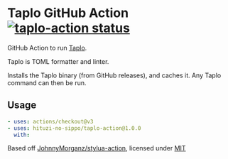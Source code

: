 # Taplo GitHub Action <a href="https://github.com/hituzi-no-sippo/taplo-action/actions"><img alt="taplo-action status" src="https://github.com/hituzi-no-sippo/taplo-action/workflows/build-test/badge.svg"></a>

GitHub Action to run [Taplo](https://taplo.tamasfe.dev/).

Taplo is TOML formatter and linter.

Installs the Taplo binary (from GitHub releases), and caches it.
Any Taplo command can then be run.

## Usage

```yaml
- uses: actions/checkout@v3
- uses: hituzi-no-sippo/taplo-action@1.0.0
  with:
```

Based off [JohnnyMorganz/stylua-action](https://github.com/JohnnyMorganz/stylua-action),
licensed under [MIT](https://github.com/Roblox/setup-foreman/blob/master/LICENSE.txt)
